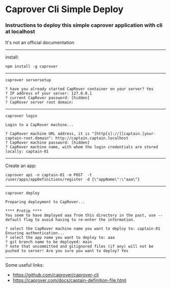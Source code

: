 # Caprover Cli Simple Deploy

### Instructions to deploy this simple caprover application with cli at localhost
It's not an official documentation

----------
install:

`npm install -g caprover`

----------
`caprover serversetup`
```
? have you already started CapRover container on your server? Yes
? IP address of your server: 127.0.0.1
? current CapRover password: [hidden]
? CapRover server root domain:
```
----------
`caprover login`
```
Login to a CapRover machine...

? CapRover machine URL address, it is "[http[s]://][captain.]your-captain-root.domain": http://captain.captain.localhost
? CapRover machine password: [hidden]
? CapRover machine name, with whom the login credentials are stored locally: captain-01
```
-----------

Create an app:

`
caprover api -n captain-01 -m POST  -t /user/apps/appDefinitions/register -d {\"appName\":\"aaa\"}
`

-----------
`caprover deploy`

```
Preparing deployment to CapRover...

**** Protip ****
You seem to have deployed aaa from this directory in the past, use --default flag to avoid having to re-enter the information.

? select the CapRover machine name you want to deploy to: captain-01
Ensuring authentication...
? select the app name you want to deploy to: aaa
? git branch name to be deployed: main
? note that uncommitted and gitignored files (if any) will not be pushed to server! Are you sure you want to deploy? Yes
```
----------
Some useful links:
- https://github.com/caprover/caprover-cli
- https://caprover.com/docs/captain-definition-file.html


